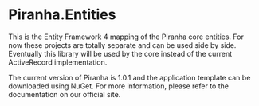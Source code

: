 ﻿Piranha.Entities
================
This is the Entity Framework 4 mapping of the Piranha core entities. For now
these projects are totally separate and can be used side by side. Eventually 
this library will be used by the core instead of the current ActiveRecord 
implementation.

The current version of Piranha is 1.0.1 and the application template can be
downloaded using NuGet. For more information, please refer to the documentation
on our official site.
